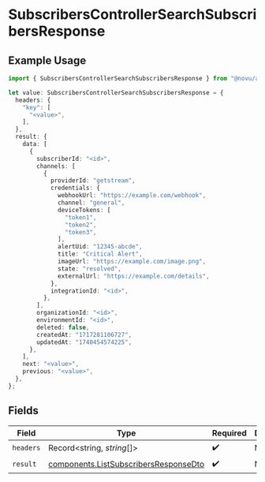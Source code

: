 # SubscribersControllerSearchSubscribersResponse

## Example Usage

```typescript
import { SubscribersControllerSearchSubscribersResponse } from "@novu/api/models/operations";

let value: SubscribersControllerSearchSubscribersResponse = {
  headers: {
    "key": [
      "<value>",
    ],
  },
  result: {
    data: [
      {
        subscriberId: "<id>",
        channels: [
          {
            providerId: "getstream",
            credentials: {
              webhookUrl: "https://example.com/webhook",
              channel: "general",
              deviceTokens: [
                "token1",
                "token2",
                "token3",
              ],
              alertUid: "12345-abcde",
              title: "Critical Alert",
              imageUrl: "https://example.com/image.png",
              state: "resolved",
              externalUrl: "https://example.com/details",
            },
            integrationId: "<id>",
          },
        ],
        organizationId: "<id>",
        environmentId: "<id>",
        deleted: false,
        createdAt: "1717281106727",
        updatedAt: "1740454574225",
      },
    ],
    next: "<value>",
    previous: "<value>",
  },
};
```

## Fields

| Field                                                                                          | Type                                                                                           | Required                                                                                       | Description                                                                                    |
| ---------------------------------------------------------------------------------------------- | ---------------------------------------------------------------------------------------------- | ---------------------------------------------------------------------------------------------- | ---------------------------------------------------------------------------------------------- |
| `headers`                                                                                      | Record<string, *string*[]>                                                                     | :heavy_check_mark:                                                                             | N/A                                                                                            |
| `result`                                                                                       | [components.ListSubscribersResponseDto](../../models/components/listsubscribersresponsedto.md) | :heavy_check_mark:                                                                             | N/A                                                                                            |